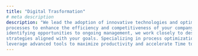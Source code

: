 ```yaml
---
title: "Digital Trasformation"
# meta description
description: "We lead the adoption of innovative technologies and optimize
processes to enhance the efficiency and competitiveness of your company. From
identifying opportunities to ongoing management, we work closely to design
strategies aligned with your goals. Specializing in process optimization, we
leverage advanced tools to maximize productivity and accelerate Time to Market."
---
```

